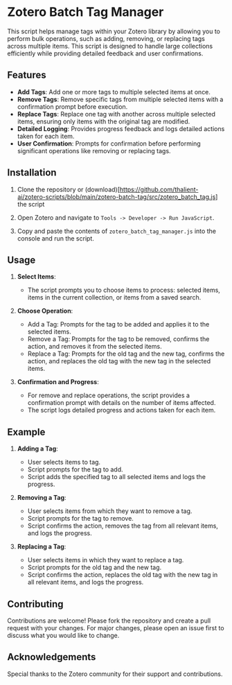 # Zotero Batch Tag Manager

This script helps manage tags within your Zotero library by allowing you to perform bulk operations, such as adding, removing, or replacing tags across multiple items. This script is designed to handle large collections efficiently while providing detailed feedback and user confirmations.

## Features

- **Add Tags**: Add one or more tags to multiple selected items at once.
- **Remove Tags**: Remove specific tags from multiple selected items with a confirmation prompt before execution.
- **Replace Tags**: Replace one tag with another across multiple selected items, ensuring only items with the original tag are modified.
- **Detailed Logging**: Provides progress feedback and logs detailed actions taken for each item.
- **User Confirmation**: Prompts for confirmation before performing significant operations like removing or replacing tags.

## Installation

1. Clone the repository or (download)[https://github.com/thalient-ai/zotero-scripts/blob/main/zotero-batch-tag/src/zotero_batch_tag.js] the script

2. Open Zotero and navigate to `Tools -> Developer -> Run JavaScript`.

3. Copy and paste the contents of `zotero_batch_tag_manager.js` into the console and run the script.

## Usage

1. **Select Items**:
   - The script prompts you to choose items to process: selected items, items in the current collection, or items from a saved search.

2. **Choose Operation**:
   - Add a Tag: Prompts for the tag to be added and applies it to the selected items.
   - Remove a Tag: Prompts for the tag to be removed, confirms the action, and removes it from the selected items.
   - Replace a Tag: Prompts for the old tag and the new tag, confirms the action, and replaces the old tag with the new tag in the selected items.

3. **Confirmation and Progress**:
   - For remove and replace operations, the script provides a confirmation prompt with details on the number of items affected.
   - The script logs detailed progress and actions taken for each item.

## Example

1. **Adding a Tag**:
   - User selects items to tag.
   - Script prompts for the tag to add.
   - Script adds the specified tag to all selected items and logs the progress.

2. **Removing a Tag**:
   - User selects items from which they want to remove a tag.
   - Script prompts for the tag to remove.
   - Script confirms the action, removes the tag from all relevant items, and logs the progress.

3. **Replacing a Tag**:
   - User selects items in which they want to replace a tag.
   - Script prompts for the old tag and the new tag.
   - Script confirms the action, replaces the old tag with the new tag in all relevant items, and logs the progress.

## Contributing

Contributions are welcome! Please fork the repository and create a pull request with your changes. For major changes, please open an issue first to discuss what you would like to change.

## Acknowledgements

Special thanks to the Zotero community for their support and contributions.